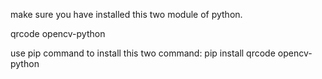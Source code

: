 make sure you have installed this two module of python.

qrcode
opencv-python

use pip command to install this two command:
pip install qrcode opencv-python